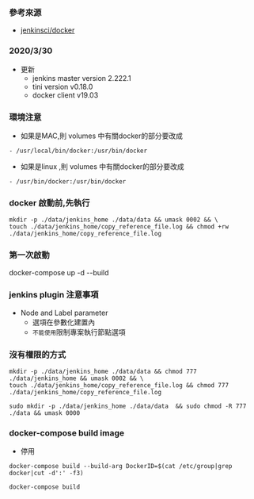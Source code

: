 ### 參考來源
- [jenkinsci/docker](https://github.com/jenkinsci/docker)  
### 2020/3/30
- 更新
  - jenkins master version 2.222.1
  - tini version v0.18.0
  - docker client v19.03
### 環境注意
- 如果是MAC,則 volumes 中有關docker的部分要改成
```
- /usr/local/bin/docker:/usr/bin/docker
```
- 如果是linux ,則 volumes 中有關docker的部分要改成
```
- /usr/bin/docker:/usr/bin/docker
 ```
### docker 啟動前,先執行
```
mkdir -p ./data/jenkins_home ./data/data && umask 0002 && \
touch ./data/jenkins_home/copy_reference_file.log && chmod +rw ./data/jenkins_home/copy_reference_file.log
```
### 第一次啟動
docker-compose up -d --build

### jenkins plugin 注意事項
- Node and Label parameter
  - 選項在參數化建置內
  - `不能使用`限制專案執行節點選項
### 沒有權限的方式
```
mkdir -p ./data/jenkins_home ./data/data && chmod 777 ./data/jenkins_home && umask 0002 && \
touch ./data/jenkins_home/copy_reference_file.log && chmod 777 ./data/jenkins_home/copy_reference_file.log

sudo mkdir -p ./data/jenkins_home ./data/data  && sudo chmod -R 777 ./data && umask 0000
```
### docker-compose build image
- 停用
```
docker-compose build --build-arg DockerID=$(cat /etc/group|grep docker|cut -d':' -f3)
```

```
docker-compose build
```
